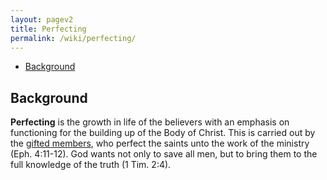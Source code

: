 ```yaml
---
layout: pagev2
title: Perfecting
permalink: /wiki/perfecting/
---
```

- [Background](#background)

## Background

**Perfecting** is the growth in life of the believers with an emphasis on functioning for the building up of the Body of Christ. This is carried out by the [gifted members](../gifts), who perfect the saints unto the work of the ministry (Eph. 4:11-12). God wants not only to save all men, but to bring them to the full knowledge of the truth (1 Tim. 2:4).